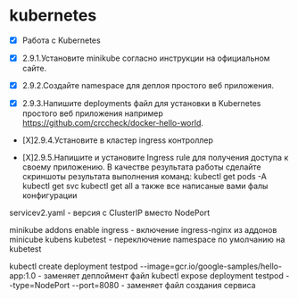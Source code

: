 # kubernetes
- [X] Работа с Kubernetes

- [X] 2.9.1.Установите minikube согласно инструкции на официальном сайте.

- [X] 2.9.2.Создайте namespace для деплоя простого веб приложения.

- [X] 2.9.3.Напишите deployments файл для установки в Kubernetes простого веб
      приложения например https://github.com/crccheck/docker-hello-world.

- [X]2.9.4.Установите в кластер ingress контроллер

- [X]2.9.5.Напишите и установите Ingress rule для получения доступа к своему
    приложению. В качестве результата работы сделайте скриншоты результата выполнения команд:
    kubectl get pods -A
    kubectl get svc
    kubectl get all
    а также все написаные вами фалы конфигурации

servicev2.yaml - версия с ClusterIP вместо NodePort

minikube addons enable ingress - включение ingress-nginx из аддонов minicube
kubens kubetest - переключение namespace по умолчанию на kubetest

kubectl create deployment testpod --image=gcr.io/google-samples/hello-app:1.0 - заменяет деплоймент файл
kubectl expose deployment testpod --type=NodePort --port=8080 - заменяет файл создания сервиса
